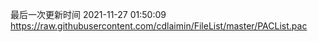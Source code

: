 最后一次更新时间 2021-11-27 01:50:09
https://raw.githubusercontent.com/cdlaimin/FileList/master/PACList.pac

